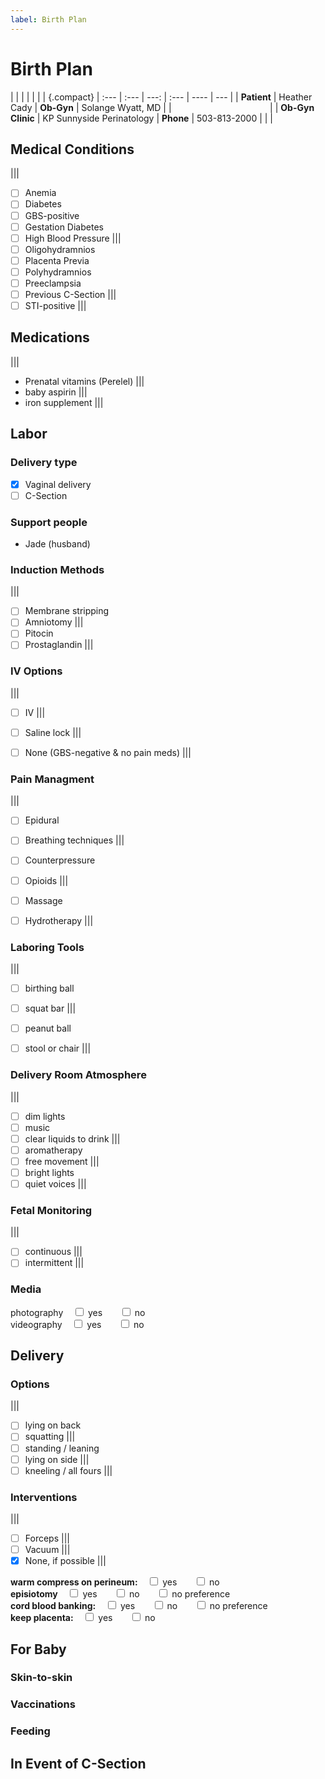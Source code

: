 ```yaml
---
label: Birth Plan
---
```


# Birth Plan
|      |      |      |      |      |     | {.compact}
| :--- | :--- | ---: | :--- | ---- | --- |
| **Patient** | Heather Cady | **Ob-Gyn** | Solange Wyatt, MD               | | &nbsp;&nbsp;&nbsp;&nbsp;&nbsp;&nbsp;&nbsp;&nbsp;&nbsp;&nbsp;&nbsp;&nbsp;&nbsp;&nbsp;&nbsp;&nbsp;&nbsp;&nbsp;&nbsp;&nbsp;&nbsp;&nbsp;&nbsp;&nbsp;&nbsp;&nbsp;&nbsp;&nbsp;&nbsp;&nbsp;&nbsp;&nbsp;&nbsp;&nbsp;&nbsp;&nbsp;&nbsp;&nbsp; |
| **Ob-Gyn Clinic** | KP Sunnyside Perinatology | **Phone** | 503-813-2000  | | |


## Medical Conditions
||| &nbsp;  
- [ ] Anemia
- [ ] Diabetes
- [ ] GBS-positive
- [ ] Gestation Diabetes
- [ ] High Blood Pressure
|||  &nbsp;  
- [ ] Oligohydramnios
- [ ] Placenta Previa
- [ ] Polyhydramnios
- [ ] Preeclampsia
- [ ] Previous C-Section
|||  &nbsp;  
- [ ] STI-positive
|||

## Medications
||| &nbsp;  
- Prenatal vitamins (Perelel)
||| &nbsp;  
- baby aspirin
||| &nbsp;  
- iron supplement
|||

## Labor
### Delivery type
- [x] Vaginal delivery
- [ ] C-Section  

### Support people
- Jade (husband)

### Induction Methods
||| &nbsp;  
- [ ] Membrane stripping
- [ ] Amniotomy
||| &nbsp;  
- [ ] Pitocin
- [ ] Prostaglandin
|||  

### IV Options
||| &nbsp;  
- [ ] IV
||| &nbsp;  
- [ ] Saline lock
||| &nbsp;  
- [ ] None (GBS-negative & no pain meds)
|||  


### Pain Managment
||| &nbsp;  
- [ ] Epidural
- [ ] Breathing techniques
||| &nbsp;  
- [ ] Counterpressure
- [ ] Opioids
||| &nbsp;  
- [ ] Massage
- [ ] Hydrotherapy
|||  


### Laboring Tools
||| &nbsp;
- [ ] birthing ball
- [ ] squat bar
||| &nbsp;
- [ ] peanut ball
- [ ] stool or chair
|||  


### Delivery Room Atmosphere
||| &nbsp;
- [ ] dim lights
- [ ] music
- [ ] clear liquids to drink
||| &nbsp;
- [ ] aromatherapy
- [ ] free movement
||| &nbsp;
- [ ] bright lights
- [ ] quiet voices
|||  

### Fetal Monitoring
||| &nbsp;
- [ ] continuous
||| &nbsp;
- [ ] intermittent
|||  

### Media
photography &nbsp;&nbsp; <input type="checkbox"> yes &nbsp;&nbsp;&nbsp;&nbsp;&nbsp; <input type="checkbox"> no  
videography &nbsp;&nbsp; <input type="checkbox"> yes &nbsp;&nbsp;&nbsp;&nbsp;&nbsp; <input type="checkbox"> no


## Delivery
### Options
||| &nbsp;  
- [ ] lying on back
- [ ] squatting
||| &nbsp;  
- [ ] standing / leaning
- [ ] lying on side
||| &nbsp;  
- [ ] kneeling / all fours
|||

### Interventions
||| &nbsp; 
- [ ] Forceps
||| &nbsp; 
- [ ] Vacuum
||| &nbsp; 
- [x] None, if possible
|||  

**warm compress on perineum:** &nbsp;&nbsp; <input type="checkbox"> yes &nbsp;&nbsp;&nbsp;&nbsp;&nbsp; <input type="checkbox"> no  
**episiotomy** &nbsp;&nbsp; <input type="checkbox"> yes &nbsp;&nbsp;&nbsp;&nbsp;&nbsp; <input type="checkbox"> no &nbsp;&nbsp;&nbsp;&nbsp;&nbsp; <input type="checkbox"> no preference  
**cord blood banking:** &nbsp;&nbsp; <input type="checkbox"> yes &nbsp;&nbsp;&nbsp;&nbsp;&nbsp; <input type="checkbox"> no  &nbsp;&nbsp;&nbsp;&nbsp;&nbsp; <input type="checkbox"> no preference  
**keep placenta:** &nbsp;&nbsp; <input type="checkbox"> yes &nbsp;&nbsp;&nbsp;&nbsp;&nbsp; <input type="checkbox"> no  

## For Baby
### Skin-to-skin

### Vaccinations

### Feeding


## In Event of C-Section
